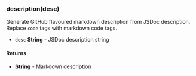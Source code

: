 
### description(desc)

Generate GitHub flavoured markdown description from JSDoc description.
Replace `code` tags with markdown code tags.


- `desc` **String** - JSDoc description string



#### Returns

- **String** - Markdown description



